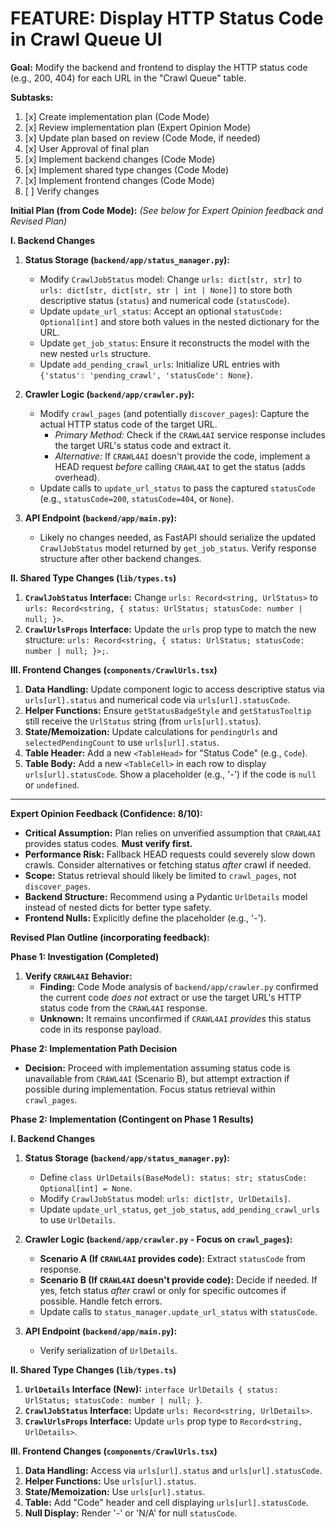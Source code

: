 # FEATURE: Display HTTP Status Code in Crawl Queue UI

**Goal:** Modify the backend and frontend to display the HTTP status code (e.g., 200, 404) for each URL in the "Crawl Queue" table.

**Subtasks:**
1.  [x] Create implementation plan (Code Mode)
2.  [x] Review implementation plan (Expert Opinion Mode)
3.  [x] Update plan based on review (Code Mode, if needed)
4.  [x] User Approval of final plan
5.  [x] Implement backend changes (Code Mode)
6.  [x] Implement shared type changes (Code Mode)
7.  [x] Implement frontend changes (Code Mode)
8.  [ ] Verify changes

**Initial Plan (from Code Mode):**
*(See below for Expert Opinion feedback and Revised Plan)*

**I. Backend Changes**

1.  **Status Storage (`backend/app/status_manager.py`):**
    *   Modify `CrawlJobStatus` model: Change `urls: dict[str, str]` to `urls: dict[str, dict[str, str | int | None]]` to store both descriptive status (`status`) and numerical code (`statusCode`).
    *   Update `update_url_status`: Accept an optional `statusCode: Optional[int]` and store both values in the nested dictionary for the URL.
    *   Update `get_job_status`: Ensure it reconstructs the model with the new nested `urls` structure.
    *   Update `add_pending_crawl_urls`: Initialize URL entries with `{'status': 'pending_crawl', 'statusCode': None}`.

2.  **Crawler Logic (`backend/app/crawler.py`):**
    *   Modify `crawl_pages` (and potentially `discover_pages`): Capture the actual HTTP status code of the target URL.
        *   *Primary Method:* Check if the `CRAWL4AI` service response includes the target URL's status code and extract it.
        *   *Alternative:* If `CRAWL4AI` doesn't provide the code, implement a HEAD request *before* calling `CRAWL4AI` to get the status (adds overhead).
    *   Update calls to `update_url_status` to pass the captured `statusCode` (e.g., `statusCode=200`, `statusCode=404`, or `None`).

3.  **API Endpoint (`backend/app/main.py`):**
    *   Likely no changes needed, as FastAPI should serialize the updated `CrawlJobStatus` model returned by `get_job_status`. Verify response structure after other backend changes.

**II. Shared Type Changes (`lib/types.ts`)**

1.  **`CrawlJobStatus` Interface:** Change `urls: Record<string, UrlStatus>` to `urls: Record<string, { status: UrlStatus; statusCode: number | null; }>`.
2.  **`CrawlUrlsProps` Interface:** Update the `urls` prop type to match the new structure: `urls: Record<string, { status: UrlStatus; statusCode: number | null; }>;`.

**III. Frontend Changes (`components/CrawlUrls.tsx`)**

1.  **Data Handling:** Update component logic to access descriptive status via `urls[url].status` and numerical code via `urls[url].statusCode`.
2.  **Helper Functions:** Ensure `getStatusBadgeStyle` and `getStatusTooltip` still receive the `UrlStatus` string (from `urls[url].status`).
3.  **State/Memoization:** Update calculations for `pendingUrls` and `selectedPendingCount` to use `urls[url].status`.
4.  **Table Header:** Add a new `<TableHead>` for "Status Code" (e.g., `Code`).
5.  **Table Body:** Add a new `<TableCell>` in each row to display `urls[url].statusCode`. Show a placeholder (e.g., '-') if the code is `null` or `undefined`.

---

**Expert Opinion Feedback (Confidence: 8/10):**

*   **Critical Assumption:** Plan relies on unverified assumption that `CRAWL4AI` provides status codes. **Must verify first.**
*   **Performance Risk:** Fallback HEAD requests could severely slow down crawls. Consider alternatives or fetching status *after* crawl if needed.
*   **Scope:** Status retrieval should likely be limited to `crawl_pages`, not `discover_pages`.
*   **Backend Structure:** Recommend using a Pydantic `UrlDetails` model instead of nested dicts for better type safety.
*   **Frontend Nulls:** Explicitly define the placeholder (e.g., '-').

**Revised Plan Outline (incorporating feedback):**

**Phase 1: Investigation (Completed)**

1.  **Verify `CRAWL4AI` Behavior:**
    *   **Finding:** Code Mode analysis of `backend/app/crawler.py` confirmed the current code *does not* extract or use the target URL's HTTP status code from the `CRAWL4AI` response.
    *   **Unknown:** It remains unconfirmed if `CRAWL4AI` *provides* this status code in its response payload.

**Phase 2: Implementation Path Decision**
*   **Decision:** Proceed with implementation assuming status code is unavailable from `CRAWL4AI` (Scenario B), but attempt extraction if possible during implementation. Focus status retrieval within `crawl_pages`.

**Phase 2: Implementation (Contingent on Phase 1 Results)**

**I. Backend Changes**

1.  **Status Storage (`backend/app/status_manager.py`):**
    *   Define `class UrlDetails(BaseModel): status: str; statusCode: Optional[int] = None`.
    *   Modify `CrawlJobStatus` model: `urls: dict[str, UrlDetails]`.
    *   Update `update_url_status`, `get_job_status`, `add_pending_crawl_urls` to use `UrlDetails`.

2.  **Crawler Logic (`backend/app/crawler.py` - Focus on `crawl_pages`):**
    *   **Scenario A (If `CRAWL4AI` provides code):** Extract `statusCode` from response.
    *   **Scenario B (If `CRAWL4AI` doesn't provide code):** Decide if needed. If yes, fetch status *after* crawl or only for specific outcomes if possible. Handle fetch errors.
    *   Update calls to `status_manager.update_url_status` with `statusCode`.

3.  **API Endpoint (`backend/app/main.py`):**
    *   Verify serialization of `UrlDetails`.

**II. Shared Type Changes (`lib/types.ts`)**

1.  **`UrlDetails` Interface (New):** `interface UrlDetails { status: UrlStatus; statusCode: number | null; }`.
2.  **`CrawlJobStatus` Interface:** Update `urls: Record<string, UrlDetails>`.
3.  **`CrawlUrlsProps` Interface:** Update `urls` prop type to `Record<string, UrlDetails>`.

**III. Frontend Changes (`components/CrawlUrls.tsx`)**

1.  **Data Handling:** Access via `urls[url].status` and `urls[url].statusCode`.
2.  **Helper Functions:** Use `urls[url].status`.
3.  **State/Memoization:** Use `urls[url].status`.
4.  **Table:** Add "Code" header and cell displaying `urls[url].statusCode`.
5.  **Null Display:** Render '-' or 'N/A' for null `statusCode`.